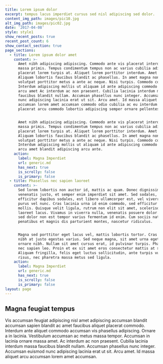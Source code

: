 ```yaml
---
title: Lorem ipsum dolor
excerpt: tempus lacus imperdiet cursus sed nisl adipiscing sed dolor.
content_img_path: images/pic10.jpg
alt_img_path: images/pic02.jpg
date: '2017-04-08'
style: style1
show_recent_posts: true
recent_post_count: 6
show_contact_section: true
page_sections:
  - title: Lorem ipsum dolor amet
    content: >-
      Amet nibh adipiscing adipiscing. Commodo ante vis placerat interdum massa
      massa primis. Tempus condimentum tempus non ac varius cubilia adipiscing
      placerat lorem turpis at. Aliquet lorem porttitor interdum. Amet lacus.
      Aliquam lobortis faucibus blandit ac phasellus. In amet magna non interdum
      volutpat porttitor metus a ante ac neque. Nisi turpis. Commodo col.
      Interdum adipiscing mollis ut aliquam id ante adipiscing commodo integer
      arcu amet Ac interdum ac non praesent. Cubilia lacinia interdum massa
      faucibus blandit nullam. Accumsan phasellus nunc integer. Accumsan euismod
      nunc adipiscing lacinia erat ut sit. Arcu amet. Id massa aliquet arcu
      accumsan lorem amet accumsan commodo odio cubilia ac eu interdum placerat
      placerat arcu commodo lobortis adipiscing semper ornare pellentesque.


      Amet nibh adipiscing adipiscing. Commodo ante vis placerat interdum massa
      massa primis. Tempus condimentum tempus non ac varius cubilia adipiscing
      placerat lorem turpis at. Aliquet lorem porttitor interdum. Amet lacus.
      Aliquam lobortis faucibus blandit ac phasellus. In amet magna non interdum
      volutpat porttitor metus a ante ac neque. Nisi turpis. Commodo col.
      Interdum adipiscing mollis ut aliquam id ante adipiscing commodo integer
      arcu amet blandit adipiscing arcu ante.
    action:
      label: Magna Imperdiet
      url: generic.md
      has_next: true
      is_scrolly: false
      is_primary: false
  - title: Phasellus nec sapien laoreet
    content: >-
      Sed lorem lobortis non auctor id, mattis ac quam. Donec dignissim
      venenatis justo, et semper enim imperdiet sit amet. Sed sodales, libero
      efficitur dapibus sodales, est libero ullamcorper est, vel viverra elit
      purus vel nunc. Cras lacinia urna id enim commodo, sed efficitur magna
      mollis. Quisque velit ligula, rutrum non elit sit amet, scelerisque
      laoreet lacus. Vivamus in viverra nulla, venenatis posuere dolor. Donec
      sed dolor non est tempor varius fermentum id enim. Cum sociis natoque
      penatibus et magnis dis parturient montes, nascetur ridiculus.


      Magna sed porttitor eget lacus vel, mattis lobortis tortor. Cras sit amet
      nibh at justo egestas varius. Sed neque magna, sit amet urna eget, maximus
      ornare nibh. Nullam sit amet cursus erat, id pulvinar turpis. Phasellus
      nec sapien leo. Proin et ex sit amet eros consectetur mattis at sed magna.
      Aliquam fringilla, felis eget luctus sollicitudin, ante turpis vulputate
      risus, nec pharetra massa metus sed ligula.
    action:
      label: Magna Imperdiet
      url: generic.md
      has_next: true
      is_scrolly: false
      is_primary: false
layout: page
---
```


## Magna feugiat tempus

Vis accumsan feugiat adipiscing nisl amet adipiscing accumsan blandit accumsan sapien blandit ac amet faucibus aliquet placerat commodo. Interdum ante aliquet commodo accumsan vis phasellus adipiscing. Ornare a in lacinia. Vestibulum accumsan ac metus massa tempor. Accumsan in lacinia ornare massa amet. Ac interdum ac non praesent. Cubilia lacinia interdum massa faucibus blandit nullam. Accumsan phasellus nunc integer. Accumsan euismod nunc adipiscing lacinia erat ut sit. Arcu amet. Id massa aliquet arcu accumsan lorem amet accumsan.